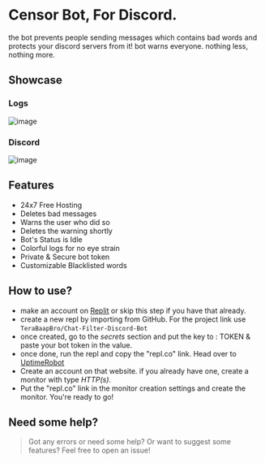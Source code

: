 # Censor Bot, For Discord.
the bot prevents people sending messages which contains bad words and protects your discord servers from it! bot warns everyone. nothing less, nothing more.

## Showcase
### Logs
 ![image](https://user-images.githubusercontent.com/91474974/137886334-229c5ee6-fcba-4a62-b520-3936796774c1.png)
 ### Discord
 ![image](https://user-images.githubusercontent.com/91474974/137886649-a3b3612c-6e6a-4a3d-9c5f-27daf483cd5a.png)



## Features
- 24x7 Free Hosting
- Deletes bad messages
- Warns the user who did so
- Deletes the warning shortly
- Bot's Status is Idle
- Colorful logs for no eye strain
- Private & Secure bot token
- Customizable Blacklisted words

## How to use?
- make an account on [Replit](https://replit.com) or skip this step if you have that already.
- create a new repl by importing from GitHub. For the project link use `TeraBaapBro/Chat-Filter-Discord-Bot`
- once created, go to the *secrets* section and put the key to : TOKEN & paste your bot token in the value.
- once done, run the repl and copy the "repl.co" link. Head over to [UptimeRobot](https://uptimerobot.com) 
- Create an account on that website. if you already have one, create a monitor with type *HTTP(s)*.
- Put the "repl.co" link in the monitor creation settings and create the monitor. You're ready to go!

## Need some help?
> Got any errors or need some help? Or want to suggest some features? Feel free to open an issue!
